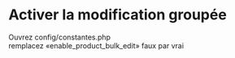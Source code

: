 # Activer la modification groupée

Ouvrez config/constantes.php<br>
remplacez «enable_product_bulk_edit» faux par vrai 